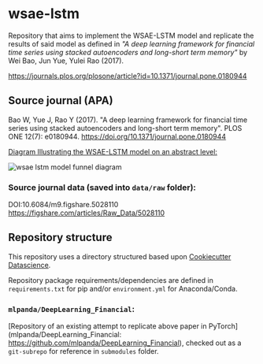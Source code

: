 # wsae-lstm

Repository that aims to implement the WSAE-LSTM model and replicate the results of said model as defined in *"A deep learning framework for financial time series using stacked autoencoders and long-short term memory"* by Wei Bao, Jun Yue, Yulei Rao (2017).

https://journals.plos.org/plosone/article?id=10.1371/journal.pone.0180944

## Source journal (APA)

Bao W, Yue J, Rao Y (2017). "A deep learning framework for financial time series using stacked autoencoders and long-short term memory". PLOS ONE 12(7): e0180944. https://doi.org/10.1371/journal.pone.0180944

<u>Diagram Illustrating the WSAE-LSTM model on an abstract level:</u>

![wsae lstm model funnel diagram](https://github.com/timothyyu/wsae-lstm/blob/master/docs/wsae%20lstm%20model%20funnel%20diagram.png)

### Source journal data (saved into `data/raw` folder):
DOI:10.6084/m9.figshare.5028110
https://figshare.com/articles/Raw_Data/5028110

## Repository structure

This repository uses a directory structured based upon [Cookiecutter Datascience]( http://drivendata.github.io/cookiecutter-data-science/#directory-structure).

Repository package requirements/dependencies are defined in `requirements.txt` for pip and/or `environment.yml` for Anaconda/Conda. 

### `mlpanda/DeepLearning_Financial`:

[Repository of an existing attempt to replicate above paper in PyTorch](mlpanda/DeepLearning_Financial: https://github.com/mlpanda/DeepLearning_Financial), checked out as a `git-subrepo` for reference in `submodules` folder. 



